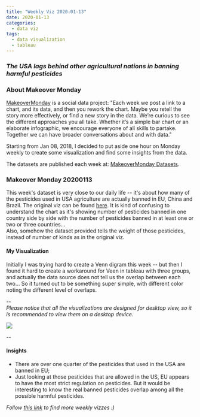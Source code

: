 ```yaml
---
title: "Weekly Viz 2020-01-13"
date: 2020-01-13
categories:
  - data viz
tags:
  - data visualization
  - tableau
---
```


### *The USA lags behind other agricultural nations in banning harmful pesticides*


### About Makeover Monday

[MakeoverMonday](http://www.makeovermonday.co.uk/) is a social data project:
"Each week we post a link to a chart, and its data, and then you rework the chart.
Maybe you retell the story more effectively, or find a new story in the data.
We’re curious to see the different approaches you all take. Whether it’s a simple bar chart or an elaborate infographic, we encourage everyone of all skills to partake.
Together we can have broader conversations about and with data."

Starting from Jan 08, 2018, I decided to put aside one hour on Monday weekly to create some visualization and find some insights from the data.

The datasets are published each week at: [MakeoverMonday Datasets](http://www.makeovermonday.co.uk/data/).

### Makeover Monday 20200113

This week's dataset is very close to our daily life -- it's about how many of the pesticides used in USA agriculture are actually banned in EU, China and Brazil. The original viz can be found [here](https://ehjournal.biomedcentral.com/articles/10.1186/s12940-019-0488-0/figures/1). It is kind of confusing to understand the chart as it's showing number of pesticides banned in one country side by side with the number of pesticides banned in at least one or two or three countries...  
Also, somehow the dataset provided tells the weight of those pesticides, instead of number of kinds as in the original viz.  

#### My Visualization

Initially I was trying hard to create a Venn digram this week -- but then I found it hard to create a workaround for Veen in tableau with three groups, and actually the data source does not tell us the overlap between each two... So it turned out to be something super simple, with different color noting the different level of overlaps.  

--  
*Please notice that all the visualizations are designed for desktop view, so it is recommended to view them on a desktop device.*  

<div class='tableauPlaceholder' id='viz1578964188431' style='position: relative'>
<noscript><a href='#'>
  <img alt=' ' src='https:&#47;&#47;public.tableau.com&#47;static&#47;images&#47;Ma&#47;MakeOverMonday20200106UseofharmfulpesticidesinUSagriculture&#47;UseofharmfulpesticidesinUSagriculture&#47;1_rss.png' style='border: none' />
</a></noscript>
<object class='tableauViz'  style='display:none;'>
  <param name='host_url' value='https%3A%2F%2Fpublic.tableau.com%2F' />
  <param name='embed_code_version' value='3' />
  <param name='site_root' value='' />
  <param name='name' value='MakeOverMonday20200106UseofharmfulpesticidesinUSagriculture&#47;UseofharmfulpesticidesinUSagriculture' />
  <param name='tabs' value='no' />
  <param name='toolbar' value='yes' />
  <param name='static_image' value='https:&#47;&#47;public.tableau.com&#47;static&#47;images&#47;Ma&#47;MakeOverMonday20200106UseofharmfulpesticidesinUSagriculture&#47;UseofharmfulpesticidesinUSagriculture&#47;1.png' />
  <param name='animate_transition' value='yes' />
  <param name='display_static_image' value='yes' />
  <param name='display_spinner' value='yes' />
  <param name='display_overlay' value='yes' />
  <param name='display_count' value='yes' />
</object></div>              
<script type='text/javascript'>         
  var divElement = document.getElementById('viz1578964188431');   
  var vizElement = divElement.getElementsByTagName('object')[0];        
  if ( divElement.offsetWidth > 800 ) { vizElement.style.width='1000px';vizElement.style.height='627px';} else if ( divElement.offsetWidth > 500 ) { vizElement.style.width='1000px';vizElement.style.height='627px';} else { vizElement.style.width='100%';vizElement.style.height='727px';}   
  var scriptElement = document.createElement('script');             
  scriptElement.src = 'https://public.tableau.com/javascripts/api/viz_v1.js';       
  vizElement.parentNode.insertBefore(scriptElement, vizElement);         
</script>
  
  
--  

#### Insights
* There are over one quarter of the pesticides that used in the USA are banned in EU;  
* Just looking at those pesticides that are allowed in the US, EU appears to have the most strict regulation on pesticides. But it would be interesting to know the real banned pesticides overlap among all the possible harmful pesticides.    


*Follow [this link](https://yudong-94.github.io/personal-website/project/MakeOverMonday2020/) to find more weekly vizzes :)*